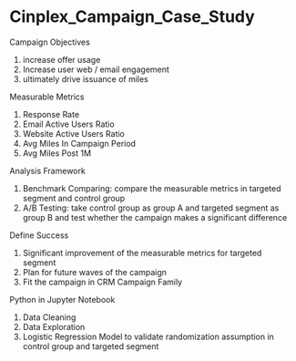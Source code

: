 # Cinplex_Campaign_Case_Study

Campaign Objectives
1. increase offer usage 
2. Increase user web / email engagement 
3. ultimately drive issuance of miles 

Measurable Metrics 
1. Response Rate 
2. Email Active Users Ratio 
3. Website Active Users Ratio 
4. Avg Miles In Campaign Period 
5. Avg Miles Post 1M

Analysis Framework 
1. Benchmark Comparing: compare the measurable metrics in targeted segment and control group
2. A/B Testing: take control group as group A and targeted segment as group B and test whether the campaign makes a significant difference 

Define Success 
1. Significant improvement of the measurable metrics for targeted segment 
2. Plan for future waves of the campaign 
3. Fit the campaign in CRM Campaign Family 

Python in Jupyter Notebook
1. Data Cleaning
2. Data Exploration
3. Logistic Regression Model to validate randomization assumption in control group and targeted segment
